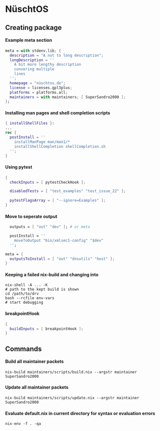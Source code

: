 # NüschtOS

## Creating package

#### Example meta section

```nix
meta = with stdenv.lib; {
  description = "A not to long description";
  longDescription = ''
    A bit more lengthy description
    convering multiple
    lines
  '';
  homepage = "nüschtos.de";
  license = licenses.gpl3plus;
  platforms = platforms.all;
  maintainers = with maintainers; [ SuperSandro2000 ];
};
```

#### Installing man pages and shell completion scripts

```nix
{ installShellFiles }:
...
rec {
  postInstall = ''
    installManPage man/man1/*
    installShellCompletion shellCompletion.sh
  '';
}
```

#### Using pytest

```nix
{
  checkInputs = [ pytestCheckHook ];

  disabledTests = [ "test_examples" "test_issue_22" ];
  
  pytestFlagsArray = [ "--ignore=Examples" ];
}
```

#### Move to seperate output

```nix
  outputs = [ "out" "dev" ]; # or meta

  postInstall = ''
    moveToOutput "bin/xmlsec1-config" "$dev"
  '';

meta = {
  outputsToInstall = [ "out" "dnsutils" "host" ];
}
```

#### Keeping a failed nix-build and changing into

```shell
nix-shell -A ... -K
# path to the kept build is shown
cd /path/to/drv
bash --rcfile env-vars
# start debugging
```

#### breakpointHook

```nix
{
  buildInputs = [ breakpointHook ];
}
```

## Commands

#### Build all maintainer packets

```shell
nix-build maintainers/scripts/build.nix --argstr maintainer SuperSandro2000
```

#### Update all maintainer packets

```shell
nix-build maintainers/scripts/update.nix --argstr maintainer SuperSandro2000
```

#### Evaluate default.nix in current directory for syntax or evaluation errors

```shell
nix-env -f . -qa
```
